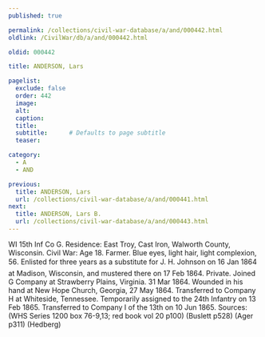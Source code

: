 ```yaml
---
published: true

permalink: /collections/civil-war-database/a/and/000442.html
oldlink: /CivilWar/db/a/and/000442.html

oldid: 000442

title: ANDERSON, Lars

pagelist:
  exclude: false
  order: 442
  image: 
  alt:
  caption:
  title:
  subtitle:      # Defaults to page subtitle
  teaser:

category: 
  - A 
  - AND

previous:
  title: ANDERSON, Lars
  url: /collections/civil-war-database/a/and/000441.html  
next:
  title: ANDERSON, Lars B.
  url: /collections/civil-war-database/a/and/000443.html   
---
```

WI 15th Inf Co G. Residence: East Troy, Cast Iron, Walworth County, Wisconsin. Civil War: Age 18. Farmer. Blue eyes, light hair, light complexion, 5&#146;6&#148;. Enlisted for three years as a substitute for J. H. Johnson on 16 Jan 1864 at Madison, Wisconsin, and mustered there on 17 Feb 1864. Private. Joined G Company at Strawberry Plains, Virginia. 31 Mar 1864. Wounded in his hand at New Hope Church, Georgia, 27 May 1864. Transferred to Company H at Whiteside, Tennessee. Temporarily assigned to the 24th Infantry on 13 Feb 1865. Transferred to Company I of the 13th on 10 Jun 1865. Sources: (WHS Series 1200 box 76-9,13; red book vol 20 p100) (Buslett p528) (Ager p311) (Hedberg)